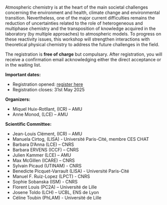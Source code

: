
<html>

<style type="text/css">
.page-header {
  color: white;
  text-align: center;
  background-color: white;
  background-image: url("./images/atmoheader.png");
  background-repeat: no-repeat;
  background-size: cover;
  margin: 0 auto;
}
</style>
<body>
<p>Atmospheric chemistry is at the heart of the main societal challenges concerning the environment and health, climate change and environmental transition. Nevertheless, one of the major current difficulties remains the reduction of uncertainties related to the role of heterogeneous and multiphase chemistry and the transposition of knowledge acquired in the laboratory (by multiple approaches) to atmospheric models. To progress on these reactivity issues, this workshop will strengthen interactions with theoretical physical chemistry to address the future challenges in the field.</p>
  
<p>The registration is <b>free of charge</b> but compulsary. After registration, you will receive a confirmation email acknowledging either the direct acceptance or in the waiting list.</p>
<b>Important dates:</b> 
<ul>
  <li> Registration opened: <a href="https://xrayfel.github.io/register.html">register here</a> </li>
  <li> Registration closes: 31st May 2025 </li>
</ul>

<b>Organizers:</b> 
<ul>
  <li>Miquel Huix-Rotllant, (ICR) – AMU</li>
  <li>Anne Monod, (LCE) – AMU </li>
</ul>

<b>Scientific Committee:</b> 
<ul>
  <li>Jean-Louis Clément, (ICR) – AMU</li>
  <li>Manuela Cirtog, (LISA) - Université Paris-Cité, membre CES CHAT</li>
  <li>Barbara D’Anna (LCE) – CNRS</li>
  <li>Barbara ERVENS (ICCF) – CNRS</li>
  <li>Julien Kammer (LCE) – AMU</li>
  <li>Max McGillen (ICARE) – CNRS</li>
  <li>Sylvain Picaud (UTINAM) - CNRS</li>
  <li>Benedicte Picquet-Varrault (LISA) - Université Paris-Cité</li>
  <li>Manuel F. Ruiz-Lopez (LPCT) - CNRS</li>
  <li>Sophie Sobanska (ISM) - CNRS</li>
  <li>Florent Louis (PC2A) – Université de Lille</li>
  <li>Josene Toldo (LCH) – UCBL, ENS de Lyon</li>
  <li>Céline Toubin (PhLAM) - Université de Lille</li>
</ul>
</body>
</html>
